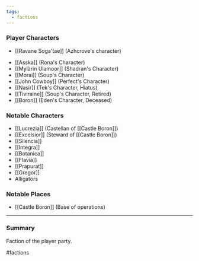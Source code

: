 ```yaml
---
tags:
  - factions
---
```

### Player Characters
* [[Ravane Soga'tae]] (Azhcrove's character)
- [[Asska]] (Rona's Character)
- [[Mylàrin Ulamoor]] (Shadran's Character)
- [[Morai]] (Soup's Character)
- [[John Cowboy]] (Perfect's Character)
- [[Nasir]] (Tek's Character, Hiatus)
- [[Tiviraine]] (Soup's Character, Retired)
- [[Boron]] (Eden's Character, Deceased)

### Notable Characters
- [[Lucrezia]] (Castellan of [[Castle Boron]])
- [[Excelsior]] (Steward of [[Castle Boron]])
- [[Silencia]]
- [[Integra]]
- [[Botanica]]
- [[Flavia]]
- [[Prapurat]]
- [[Gregor]]
- Alligators

### Notable Places
- [[Castle Boron]] (Base of operations)

___
### Summary
Faction of the player party. 


#factions 